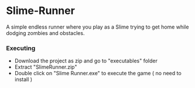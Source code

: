 # Slime-Runner

A simple endless runner where you play as a Slime trying to get home while dodging zombies and obstacles.

### Executing

* Download the project as zip and go to "executables" folder
* Extract "SlimeRunner.zip" 
* Double click on "Slime Runner.exe" to execute the game ( no need to install )
